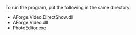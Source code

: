 To run the program, put the following in the same directory:

* AForge.Video.DirectShow.dll
* AForge.Video.dll
* PhotoEditor.exe
